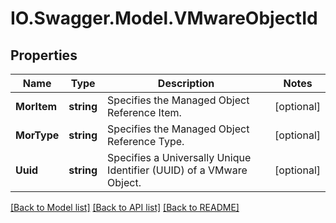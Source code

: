 # IO.Swagger.Model.VMwareObjectId
## Properties

Name | Type | Description | Notes
------------ | ------------- | ------------- | -------------
**MorItem** | **string** | Specifies the Managed Object Reference Item. | [optional] 
**MorType** | **string** | Specifies the Managed Object Reference Type. | [optional] 
**Uuid** | **string** | Specifies a Universally Unique Identifier (UUID) of a VMware Object. | [optional] 

[[Back to Model list]](../README.md#documentation-for-models) [[Back to API list]](../README.md#documentation-for-api-endpoints) [[Back to README]](../README.md)

